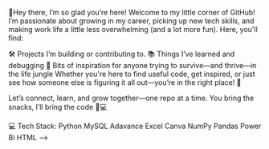 🌸Hey there, I’m so glad you’re here!
Welcome to my little corner of GitHub!
I’m passionate about growing in my career, picking up new tech skills, and making work life a little less overwhelming (and a lot more fun). Here, you'll find:

🛠️ Projects I’m building or contributing to.
📚 Things I’ve learned and debugging
🌱 Bits of inspiration for anyone trying to survive—and thrive—in the life jungle
Whether you're here to find useful code, get inspired, or just see how someone else is figuring it all out—you’re in the right place! 🫶

Let’s connect, learn, and grow together—one repo at a time.
You bring the snacks, I’ll bring the code 🍪💻

💻 Tech Stack:
Python MySQL Adavance Excel Canva NumPy Pandas  Power Bi HTML
-->
